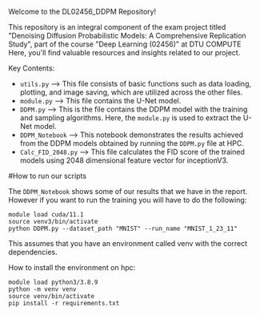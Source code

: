 Welcome to the DL02456_DDPM Repository!

This repository is an integral component of the exam project titled "Denoising Diffusion Probabilistic Models: A Comprehensive Replication Study", part of the course "Deep Learning (02456)" at DTU COMPUTE Here, you'll find valuable resources and insights related to our project.

Key Contents:

- `utils.py` --> This file consists of basic functions such as data loading, plotting, and image saving, which are utilized across the other files.
- `module.py` --> This file contains the U-Net model.
- `DDPM.py` --> This is the file contains the DDPM model with the training and sampling algorithms. Here, the `module.py` is used to extract the U-Net model. 
- `DDPM_Notebook` --> This notebook demonstrates the results achieved from the DDPM models obtained by running the `DDPM.py` file at HPC.
- `Calc_FID_2048.py` --> This file calculates the FID score of the trained models using 2048 dimensional feature vector for inceptionV3. 

#How to run our scripts

The `DDPM_Notebook` shows some of our results that we have in the report. However if you want to run the training you will have to do the following:

```
module load cuda/11.1
source venv3/bin/activate
python DDPM.py --dataset_path "MNIST" --run_name "MNIST_1_23_11"
```

This assumes that you have an environment called venv with the correct dependencies.

How to install the environment on hpc:

```
module load python3/3.8.9
python -m venv venv
source venv/bin/activate
pip install -r requirements.txt
```




